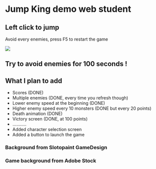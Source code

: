 # Jump King demo web student

## Left click to jump
Avoid every enemies, press F5 to restart the game

<img src="https://i.imgur.com/AJGYnPv.gif"/>

## Try to avoid enemies for 100 seconds !

## What I plan to add
- Scores (DONE)
- Multiple enemies (DONE, every time you refresh though)
- Lower enemy speed at the beginning (DONE)
- Higher enemy speed every 10 monsters (DONE but every 20 points)
- Death animation (DONE)
- Victory screen (DONE, at 100 points)
- ...........
- Added character selection screen
- Added a button to launch the game

### Background from Slotopaint GameDesign
### Game background from Adobe Stock
